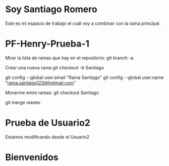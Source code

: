 # Soy Santiago Romero

Este es mi espacio de trabajo el cuál voy a combinar con la rama principal.
# PF-Henry-Prueba-1

Mirar la lista de ramas que hay en el repositorio:
git branch -a

Crear una nueva rama
git checkout -b Santiago

git config --global user.email "Rama Santiago"
git config --global user.name "rama.santiago123@hotmail.com"

Moverme entre ramas:
git checkout Santiago

git merge master
# Prueba de Usuario2

Estamos modificando desde el Usuario2

# Bienvenidos
